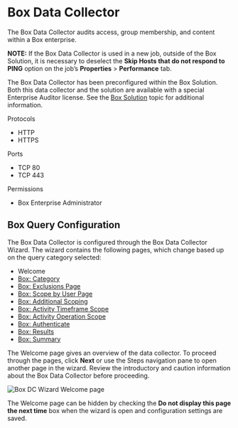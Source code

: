 # Box Data Collector

The Box Data Collector audits access, group membership, and content within a Box enterprise.

**NOTE:** If the Box Data Collector is used in a new job, outside of the Box Solution, it is
necessary to deselect the **Skip Hosts that do not respond to PING** option on the job’s
**Properties** > **Performance** tab.

The Box Data Collector has been preconfigured within the Box Solution. Both this data collector and
the solution are available with a special Enterprise Auditor license. See the
[Box Solution](/docs/accessanalyzer/11.6/accessanalyzer/solutions/box/overview.md)
topic for additional information.

Protocols

- HTTP
- HTTPS

Ports

- TCP 80
- TCP 443

Permissions

- Box Enterprise Administrator

## Box Query Configuration

The Box Data Collector is configured through the Box Data Collector Wizard. The wizard contains the
following pages, which change based up on the query category selected:

- Welcome
- [Box: Category](/docs/accessanalyzer/11.6/accessanalyzer/admin/datacollector/box/category.md)
- [Box: Exclusions Page](/docs/accessanalyzer/11.6/accessanalyzer/admin/datacollector/box/exclusions.md)
- [Box: Scope by User Page](/docs/accessanalyzer/11.6/accessanalyzer/admin/datacollector/box/scopebyuser.md)
- [Box: Additional Scoping](/docs/accessanalyzer/11.6/accessanalyzer/admin/datacollector/box/additionalscoping.md)
- [Box: Activity Timeframe Scope](/docs/accessanalyzer/11.6/accessanalyzer/admin/datacollector/box/activitytimeframescope.md)
- [Box: Activity Operation Scope](/docs/accessanalyzer/11.6/accessanalyzer/admin/datacollector/box/activityoperationscope.md)
- [Box: Authenticate](/docs/accessanalyzer/11.6/accessanalyzer/admin/datacollector/box/authenticate.md)
- [Box: Results](/docs/accessanalyzer/11.6/accessanalyzer/admin/datacollector/box/results.md)
- [Box: Summary](/docs/accessanalyzer/11.6/accessanalyzer/admin/datacollector/box/summary.md)

The Welcome page gives an overview of the data collector. To proceed through the pages, click
**Next** or use the Steps navigation pane to open another page in the wizard. Review the
introductory and caution information about the Box Data Collector before proceeding.

![Box DC Wizard Welcome page](/img/versioned_docs/activitymonitor_7.1/activitymonitor/install/welcome.webp)

The Welcome page can be hidden by checking the **Do not display this page the next time** box when
the wizard is open and configuration settings are saved.
